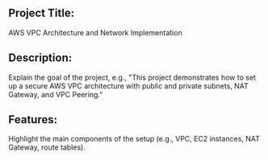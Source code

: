 Project Title:
--------------
  AWS VPC Architecture and Network Implementation

Description: 
-------------
Explain the goal of the project, e.g., "This project demonstrates how to set up a secure AWS VPC architecture with public and private subnets, NAT Gateway, and VPC Peering."

Features:
---------
Highlight the main components of the setup (e.g., VPC, EC2 instances, NAT Gateway, route tables).
